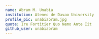 ```yaml
---
name: Abram M. Unabia
institution: Ateneo de Davao University
profile_pic: unabiabram.jpg
quote: Ire Fortitier Quo Nemo Ante Iit
github_user: unabiabram
---
```


